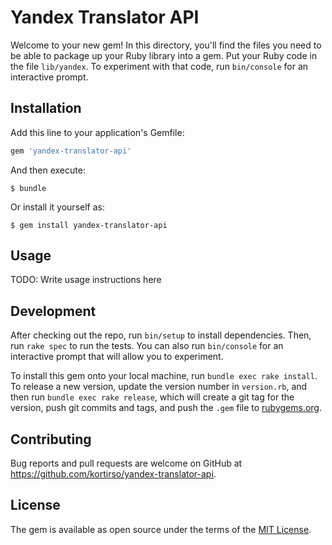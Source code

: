 # Yandex Translator API

Welcome to your new gem! In this directory, you'll find the files you need to be able to package up your Ruby library into a gem. Put your Ruby code in the file `lib/yandex`. To experiment with that code, run `bin/console` for an interactive prompt.

## Installation

Add this line to your application's Gemfile:

```ruby
gem 'yandex-translator-api'
```

And then execute:

    $ bundle

Or install it yourself as:

    $ gem install yandex-translator-api

## Usage

TODO: Write usage instructions here

## Development

After checking out the repo, run `bin/setup` to install dependencies. Then, run `rake spec` to run the tests. You can also run `bin/console` for an interactive prompt that will allow you to experiment.

To install this gem onto your local machine, run `bundle exec rake install`. To release a new version, update the version number in `version.rb`, and then run `bundle exec rake release`, which will create a git tag for the version, push git commits and tags, and push the `.gem` file to [rubygems.org](https://rubygems.org).

## Contributing

Bug reports and pull requests are welcome on GitHub at https://github.com/kortirso/yandex-translator-api.


## License

The gem is available as open source under the terms of the [MIT License](http://opensource.org/licenses/MIT).

